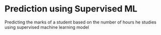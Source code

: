 # Prediction using Supervised ML

Predicting the marks of a student based on the number of hours he studies using supervised machine learning model
